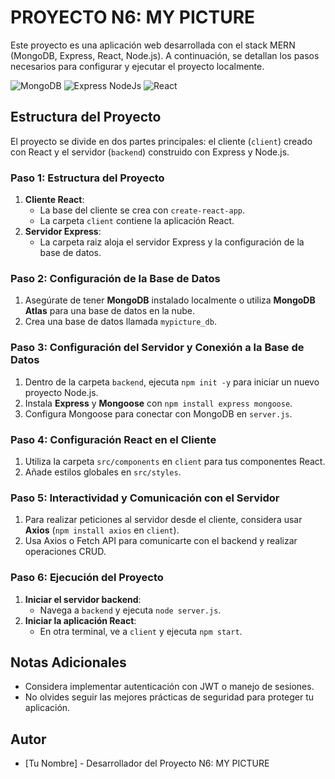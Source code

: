# PROYECTO N6: MY PICTURE

Este proyecto es una aplicación web desarrollada con el stack MERN (MongoDB, Express, React, Node.js). A continuación, se detallan los pasos necesarios para configurar y ejecutar el proyecto localmente.

![MongoDB]([URL_de_la_imagen](https://www.turing.com/blog/wp-content/uploads/2022/02/Mongo-DB-Features.jpg)) ![Express NodeJs]([URL_de_la_imagen](https://i.ytimg.com/vi/wVo-UMit5Ig/maxresdefault.jpg)) ![React]([URL_de_la_imagen](https://oneteamsolutions.in/blogoneteam/wp-content/uploads/2020/05/REACT-JS-KOCHI.png))

## Estructura del Proyecto

El proyecto se divide en dos partes principales: el cliente (`client`) creado con React y el servidor (`backend`) construido con Express y Node.js.

### Paso 1: Estructura del Proyecto

1. **Cliente React**:
   - La base del cliente se crea con `create-react-app`.
   - La carpeta `client` contiene la aplicación React.
2. **Servidor Express**:
   - La carpeta raiz aloja el servidor Express y la configuración de la base de datos.

### Paso 2: Configuración de la Base de Datos

1. Asegúrate de tener **MongoDB** instalado localmente o utiliza **MongoDB Atlas** para una base de datos en la nube.
2. Crea una base de datos llamada `mypicture_db`.

### Paso 3: Configuración del Servidor y Conexión a la Base de Datos

1. Dentro de la carpeta `backend`, ejecuta `npm init -y` para iniciar un nuevo proyecto Node.js.
2. Instala **Express** y **Mongoose** con `npm install express mongoose`.
3. Configura Mongoose para conectar con MongoDB en `server.js`.

### Paso 4: Configuración React en el Cliente

1. Utiliza la carpeta `src/components` en `client` para tus componentes React.
2. Añade estilos globales en `src/styles`.

### Paso 5: Interactividad y Comunicación con el Servidor

1. Para realizar peticiones al servidor desde el cliente, considera usar **Axios** (`npm install axios` en `client`).
2. Usa Axios o Fetch API para comunicarte con el backend y realizar operaciones CRUD.

### Paso 6: Ejecución del Proyecto

1. **Iniciar el servidor backend**:
   - Navega a `backend` y ejecuta `node server.js`.
2. **Iniciar la aplicación React**:
   - En otra terminal, ve a `client` y ejecuta `npm start`.

## Notas Adicionales

- Considera implementar autenticación con JWT o manejo de sesiones.
- No olvides seguir las mejores prácticas de seguridad para proteger tu aplicación.

## Autor

- [Tu Nombre] - Desarrollador del Proyecto N6: MY PICTURE

